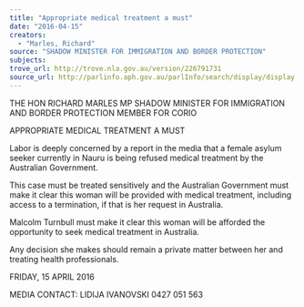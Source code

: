 ```yaml
---
title: "Appropriate medical treatment a must"
date: "2016-04-15"
creators:
  - "Marles, Richard"
source: "SHADOW MINISTER FOR IMMIGRATION AND BORDER PROTECTION"
subjects:
trove_url: http://trove.nla.gov.au/version/226791731
source_url: http://parlinfo.aph.gov.au/parlInfo/search/display/display.w3p;query=Id%3A%22media/pressrel/4507375%22
---
```


 

 

 

 THE HON RICHARD MARLES MP  SHADOW MINISTER FOR IMMIGRATION AND BORDER  PROTECTION  MEMBER FOR CORIO 

 

 APPROPRIATE MEDICAL TREATMENT A MUST     

 Labor is deeply concerned by a report in the media that a female asylum seeker  currently in Nauru is being refused medical treatment by the Australian Government.    

 This case must be treated sensitively and the Australian Government must make it  clear this woman will be provided with medical treatment, including access to a  termination, if that is her request in Australia.    

 Malcolm Turnbull must make it clear this woman will be afforded the opportunity to  seek medical treatment in Australia.    

 Any decision she makes should remain a private matter between her and treating  health professionals.    

  FRIDAY, 15 APRIL 2016 

 MEDIA CONTACT: LIDIJA IVANOVSKI 0427 051 563   

